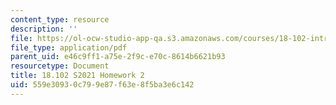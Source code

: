 ```yaml
---
content_type: resource
description: ''
file: https://ol-ocw-studio-app-qa.s3.amazonaws.com/courses/18-102-introduction-to-functional-analysis-spring-2021/559e30930c799e87f63e8f5ba3e6c142_MIT18_102s21_hw2.pdf
file_type: application/pdf
parent_uid: e46c9ff1-a75e-2f9c-e70c-8614b6621b93
resourcetype: Document
title: 18.102 S2021 Homework 2
uid: 559e3093-0c79-9e87-f63e-8f5ba3e6c142
---
```

